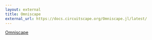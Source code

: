 ```yaml
---
layout: external
title: Omniscape
external_url: https://docs.circuitscape.org/Omniscape.jl/latest/
---
```


[Omniscape](https://docs.circuitscape.org/Omniscape.jl/latest/)
